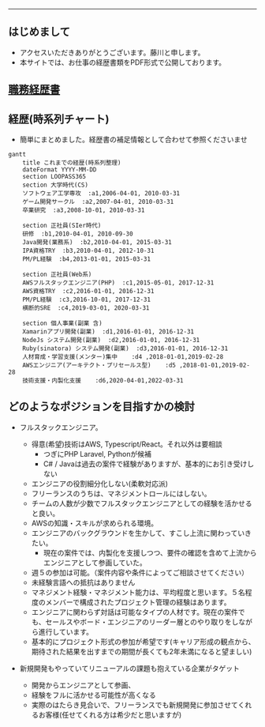 <meta http-equiv='Content-Type' content='text/html; charset=utf-8' />

----

## はじめまして

* アクセスいただきありがとうございます。藤川と申します。
* 本サイトでは、お仕事の経歴書類をPDF形式で公開しております。

## [職務経歴書](./e-fujikawa-engineer.pdf)

## 経歴(時系列チャート)

- 簡単にまとめました。経歴書の補足情報として合わせて参照くださいませ

```mermaid
gantt
    title これまでの経歴(時系列整理)
    dateFormat YYYY-MM-DD
    section LOOPASS365
    section 大学時代(CS)
    ソフトウェア工学専攻  :a1,2006-04-01, 2010-03-31
    ゲーム開発サークル  :a2,2007-04-01, 2010-03-31
    卒業研究  :a3,2008-10-01, 2010-03-31

    section 正社員(SIer時代)
    研修  :b1,2010-04-01, 2010-09-30
    Java開発(業務系)  :b2,2010-04-01, 2015-03-31
    IPA資格TRY  :b3,2010-04-01, 2012-10-31
    PM/PL経験  :b4,2013-01-01, 2015-03-31

    section 正社員(Web系)
    AWSフルスタックエンジニア(PHP)  :c1,2015-05-01, 2017-12-31
    AWS資格TRY  :c2,2016-01-01, 2016-12-31
    PM/PL経験  :c3,2016-10-01, 2017-12-31
    横断的SRE  :c4,2019-03-01, 2020-03-31

    section 個人事業(副業 含)
    Xamarinアプリ開発(副業)  :d1,2016-01-01, 2016-12-31
    NodeJs システム開発(副業)  :d2,2016-01-01, 2016-12-31
    Ruby(sinatora) システム開発(副業)  :d3,2016-01-01, 2016-12-31
    人材育成・学習支援(メンター)集中    :d4 ,2018-01-01,2019-02-28
    AWSエンジニア(アーキテクト・プリセールス型)    :d5 ,2018-01-01,2019-02-28
    技術支援・内製化支援    :d6,2020-04-01,2022-03-31
```

## どのようなポジションを目指すかの検討

- フルスタックエンジニア。
    - 得意(希望)技術はAWS, Typescript/React。それ以外は要相談 
        - つぎにPHP Laravel, Pythonが候補
        - C# / Javaは過去の案件で経験がありますが、基本的にお引き受けしない
    - エンジニアの役割細分化しない(柔軟対応派)
    - フリーランスのうちは、マネジメントロールにはしない。
    - チームの人数が少数でフルスタックエンジニアとしての経験を活かせると良い。
    - AWSの知識・スキルが求められる環境。
    - エンジニアのバックグラウンドを生かして、すこし上流に関わっていきたい。
        - 現在の案件では、内製化を支援しつつ、要件の確認を含めて上流からエンジニアとして参画していた。
    - 週５の参加は可能。（案件内容や条件によってご相談させてください）
    - 未経験言語への抵抗はありません
    - マネジメント経験・マネジメント能力は、平均程度と思います。５名程度のメンバーで構成されたプロジェクト管理の経験はあります。
    - エンジニアに関わらず対話は可能なタイプの人材です。現在の案件でも、セールスやボード・エンジニアのリーダー層とのやり取りをしながら進行しています。
    - 基本的にプロジェクト形式の参加が希望です(キャリア形成の観点から、期待された結果を出すまでの期間が長くても2年未満になると望ましい)

- 新規開発もやっていてリニューアルの課題も抱えている企業がタゲット
   - 開発からエンジニアとして参画、
   - 経験をフルに活かせる可能性が高くなる
   - 実際のはたらき見合いで、フリーランスでも新規開発に参加させてくれるお客様(任せてくれる方は希少だと思いますが)



